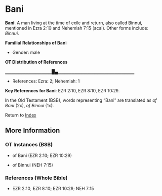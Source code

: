 # Bani
**Bani**. 
A man living at the time of exile and return, also called Binnui, mentioned in Ezra 2:10 and Nehemiah 7:15 (acai). 
Other forms include: 
*Binnui*. 




**Familial Relationships of Bani**


* Gender: male


**OT Distribution of References**

▁▁▁▁▁▁▁▁▁▁▁▁▁▁█▄▁▁▁▁▁▁▁▁▁▁▁▁▁▁▁▁▁▁▁▁▁▁▁
* References: Ezra: 2; Nehemiah: 1



**Key References for Bani**: 
EZR 2:10, EZR 8:10, EZR 10:29. 


In the Old Testament (BSB), words representing “Bani” are translated as 
*of Bani* (2x), *of Binnui* (1x). 




Return to [Index](00-Index.md)

## More Information

### OT Instances (BSB)

* of Bani (EZR 2:10; EZR 10:29)

* of Binnui (NEH 7:15)



### References (Whole Bible)

* EZR 2:10; EZR 8:10; EZR 10:29; NEH 7:15



